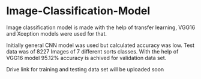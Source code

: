 # Image-Classification-Model
Image classification model is made with the help of transfer learning, VGG16 and Xception models were used for that.

Initially general CNN model was used but calculated accuracy was low.
Test data was of 8227 Images of 7 different sorts classes. With the help of VGG16 model 95.12% accuracy is achived for validation data set.

Drive link for training and testing data set will be uploaded soon
